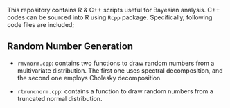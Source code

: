 This repository contains R & C++ scripts useful for Bayesian analysis. 
C++ codes can be sourced into R using `Rcpp` package. Specifically, following code files are included;

## Random Number Generation
* `rmvnorm.cpp`: contains two functions to draw random numbers from a multivariate distribution. The first one uses spectral decomposition, and the second one employs Cholesky decomposition.

* `rtruncnorm.cpp`: contains a function to draw random numbers from a truncated normal distribution.
